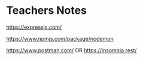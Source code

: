 # Teachers Notes

https://expressjs.com/

https://www.npmjs.com/package/nodemon

https://www.postman.com/ OR https://insomnia.rest/